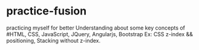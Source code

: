 # practice-fusion
practicing myself for better Understanding about some key concepts of #HTML, CSS, JavaScript, JQuery, Angularjs, Bootstrap
Ex: CSS z-index && positioning, Stacking without z-index.
